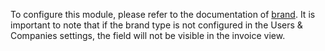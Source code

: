 To configure this module, please refer to the documentation of
[brand](https://github.com/OCA/brand/blob/12.0/brand/README.rst).
It is important to note that if the brand type is not configured in the Users & Companies settings, the field will not be visible in the invoice view.
